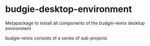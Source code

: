 # budgie-desktop-environment
Metapackage to install all components of the budgie-remix desktop environment

budgie-remix consists of a series of sub-projects
